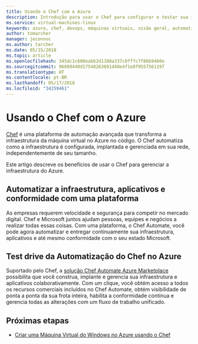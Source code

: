 ```yaml
---
title: Usando o Chef com o Azure
description: Introdução para usar o Chef para configurar e testar sua infraestrutura do Azure
ms.service: virtual-machines-linux
keywords: azure, chef, devops, máquinas virtuais, visão geral, automatizar
author: tomarcher
manager: jeconnoc
ms.author: tarcher
ms.date: 05/15/2018
ms.topic: article
ms.openlocfilehash: 345dc1c608eabb2d1108a337c0fffc7f86b9460e
ms.sourcegitcommit: 96089449d17548263691d40e4f1e8f9557561197
ms.translationtype: HT
ms.contentlocale: pt-BR
ms.lasthandoff: 05/17/2018
ms.locfileid: "34259461"
---
```

# <a name="using-chef-with-azure"></a>Usando o Chef com o Azure
[Chef](http://www.chef.io) é uma plataforma de automação avançada que transforma a infraestrutura da máquina virtual no Azure no código. O Chef automatiza como a infraestrutura é configurada, implantada e gerenciada em sua rede, independentemente de seu tamanho.

Este artigo descreve os benefícios de usar o Chef para gerenciar a infraestrutura do Azure.

## <a name="automate-infrastructure-apps-and-compliance-with-one-platform"></a>Automatizar a infraestrutura, aplicativos e conformidade com uma plataforma
As empresas requerem velocidade e segurança para competir no mercado digital. Chef e Microsoft juntos ajudam pessoas, equipes e negócios a realizar todas essas coisas. Com uma plataforma, o Chef Automate, você pode agora automatizar e entregar continuamente sua infraestrutura, aplicativos e até mesmo conformidade com o seu estado Microsoft.

## <a name="test-drive-chef-automate-on-azure"></a>Test drive da Automatização do Chef no Azure
Suportado pelo Chef, a [solução Chef Automate Azure Marketplace](https://azuremarketplace.microsoft.com/en-us/marketplace/apps/chef-software.chef-automate) possibilita que você construa, implante e gerencia sua infraestrutura e aplicativos colaborativamente. Com um clique, você obtém acesso a todos os recursos comerciais incluídos no Chef Automate, obtém visibilidade de ponta a ponta da sua frota inteira, habilita a conformidade contínua e gerencia todas as alterações com um fluxo de trabalho unificado.

## <a name="next-steps"></a>Próximas etapas
* [Criar uma Máquina Virtual do Windows no Azure usando o Chef](/azure/virtual-machines/windows/chef-automation)